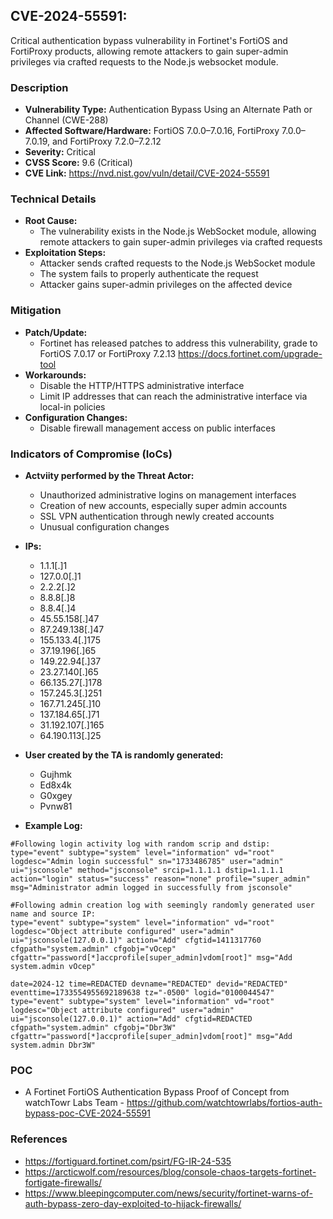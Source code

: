 ## CVE-2024-55591: 
Critical authentication bypass vulnerability in Fortinet's FortiOS and FortiProxy products, allowing remote attackers to gain super-admin privileges via crafted requests to the Node.js websocket module.

### Description
- **Vulnerability Type:** Authentication Bypass Using an Alternate Path or Channel (CWE-288)
- **Affected Software/Hardware:** FortiOS 7.0.0–7.0.16, FortiProxy 7.0.0–7.0.19, and FortiProxy 7.2.0–7.2.12
- **Severity:** Critical
- **CVSS Score:** 9.6 (Critical)
- **CVE Link:** https://nvd.nist.gov/vuln/detail/CVE-2024-55591

### Technical Details
- **Root Cause:** 
  - The vulnerability exists in the Node.js WebSocket module, allowing remote attackers to gain super-admin privileges via crafted requests
- **Exploitation Steps:**
  - Attacker sends crafted requests to the Node.js WebSocket module
  - The system fails to properly authenticate the request
  - Attacker gains super-admin privileges on the affected device


### Mitigation
- **Patch/Update:** 
  - Fortinet has released patches to address this vulnerability, grade to FortiOS 7.0.17 or FortiProxy 7.2.13 https://docs.fortinet.com/upgrade-tool
- **Workarounds:** 
  - Disable the HTTP/HTTPS administrative interface
  - Limit IP addresses that can reach the administrative interface via local-in policies
- **Configuration Changes:** 
  - Disable firewall management access on public interfaces


### Indicators of Compromise (IoCs)
- **Actviity performed by the Threat Actor:**
  - Unauthorized administrative logins on management interfaces
  - Creation of new accounts, especially super admin accounts
  - SSL VPN authentication through newly created accounts
  - Unusual configuration changes
- **IPs:**
  - 1.1.1[.]1
  - 127.0.0[.]1
  - 2.2.2[.]2
  - 8.8.8[.]8
  - 8.8.4[.]4
  - 45.55.158[.]47 
  - 87.249.138[.]47
  - 155.133.4[.]175
  - 37.19.196[.]65
  - 149.22.94[.]37
  - 23.27.140[.]65
  - 66.135.27[.]178
  - 157.245.3[.]251
  - 167.71.245[.]10	
  - 137.184.65[.]71	
  - 31.192.107[.]165	
  - 64.190.113[.]25	
- **User created by the TA is randomly generated:**
  - Gujhmk
  - Ed8x4k
  - G0xgey
  - Pvnw81

- **Example Log:**
```
#Following login activity log with random scrip and dstip:
type="event" subtype="system" level="information" vd="root" logdesc="Admin login successful" sn="1733486785" user="admin" ui="jsconsole" method="jsconsole" srcip=1.1.1.1 dstip=1.1.1.1 action="login" status="success" reason="none" profile="super_admin" msg="Administrator admin logged in successfully from jsconsole"

#Following admin creation log with seemingly randomly generated user name and source IP:
type="event" subtype="system" level="information" vd="root" logdesc="Object attribute configured" user="admin" ui="jsconsole(127.0.0.1)" action="Add" cfgtid=1411317760 cfgpath="system.admin" cfgobj="vOcep" cfgattr="password[*]accprofile[super_admin]vdom[root]" msg="Add system.admin vOcep"

date=2024-12 time=REDACTED devname="REDACTED" devid="REDACTED" eventtime=1733554955692189638 tz="-0500" logid="0100044547" type="event" subtype="system" level="information" vd="root" logdesc="Object attribute configured" user="admin" ui="jsconsole(127.0.0.1)" action="Add" cfgtid=REDACTED cfgpath="system.admin" cfgobj="Dbr3W" cfgattr="password[*]accprofile[super_admin]vdom[root]" msg="Add system.admin Dbr3W"
```

### POC
  - A Fortinet FortiOS Authentication Bypass Proof of Concept from watchTowr Labs Team - https://github.com/watchtowrlabs/fortios-auth-bypass-poc-CVE-2024-55591

  ### References
  - https://fortiguard.fortinet.com/psirt/FG-IR-24-535
  - https://arcticwolf.com/resources/blog/console-chaos-targets-fortinet-fortigate-firewalls/
  - https://www.bleepingcomputer.com/news/security/fortinet-warns-of-auth-bypass-zero-day-exploited-to-hijack-firewalls/
